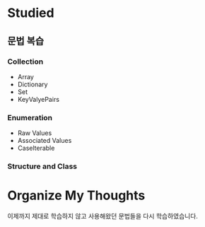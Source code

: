 # Studied

## 문법 복습
### Collection
- Array
- Dictionary
- Set
- KeyValyePairs

### Enumeration
- Raw Values
- Associated Values
- Caselterable

### Structure and Class



# Organize My Thoughts
이제까지 제대로 학습하지 않고 사용해왔던 문법들을 다시 학습하였습니다.
